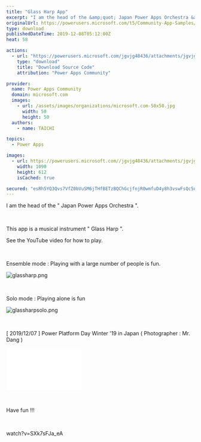 ```yaml
---
title: "Glass Harp App"
excerpt: "I am the head of the &amp;quot; Japan Power Apps Orchestra &amp;quot;. This app is a musical instrument &amp;quot; Glass Harp &amp;quot;. See the YouTube video for"
originalUrl: https://powerusers.microsoft.com/t5/Community-App-Samples/Glass-Harp-App/td-p/421293
type: download
publishedDateTime: 2019-12-08T05:12:00Z
heat: 58

actions:
  - url: "https://powerusers.microsoft.com/jgvjg48436/attachments/jgvjg48436/AppFeedbackGallery/349/2/GlassHarpLight.msapp"
    type: "download"
    title: "Download Source Code"
    attribution: "Power Apps Community"

provider:
  name: Power Apps Community
  domain: microsoft.com
  images:
    - url: /assets/images/organizations/microsoft.com-50x50.jpg
      width: 50
      height: 50
  authors:
    - name: TAICHI

topics:
  - Power Apps

images:
  - url: https://powerusers.microsoft.com//jgvjg48436/attachments/jgvjg48436/AppFeedbackGallery/349/1/glassharp.png
    width: 1090
    height: 612
    isCached: true

secured: "esRh5YQ3Qvs7VfZ0bVuSM6jTHfBETzBQChGcjfnjR0wmfuD4y8h3vswFsQc5nAcfrMBimu6Zz8ZCiZEcTJUstuIfsANGV2n4hEjW7kq/62crrkwUJwZa2yOaxfNHZH0o2urMeJyIaJqeBK9WqURwl+3+sIflA+XQsjMVhVR8z5YDWsmQfWqN2T2xbs9fmFR26dMJTYdAT8Ycrbcm3YKR9iaD73sKBi2Cfwxne7BFKh5uTwaN1iNaqt36m31DG8siVhfXhD6e3NeWD6HzphA6sHvcoWXPHUm8EYTuZ5dViCzZz8DhTc9pMExhfBUhDU4LzThx/AOmCIaP5Z8yXDI6Dh9EBxvfgIpm8+6COpngraCpHrxIMEqSS8+KCiMO561lED+aoaJ2atJTbnWXA7DWMA==;P8VokGns5xLQwJiX+Abx3Q=="
---
```

<p>I am the head of the " Japan Power Apps Orchestra ".</p><p>&nbsp;</p><p>This app is a musical instrument " Glass Harp ".</p><p>See the YouTube video for how to play.</p><p>&nbsp;</p><p>Ensemble mode :&nbsp;Playing with a large number of people is fun.</p><p><span class="lia-inline-image-display-wrapper lia-image-align-inline" image-alt="glassharp.png" style="width: 400px;"><img src="https://powerusers.microsoft.com/t5/image/serverpage/image-id/103410iC5FF754388007052/image-size/medium?v=1.0&amp;px=400" title="glassharp.png" alt="glassharp.png" li-image-url="https://powerusers.microsoft.com/t5/image/serverpage/image-id/103410iC5FF754388007052?v=1.0" li-image-display-id="'103410iC5FF754388007052'" li-message-uid="'421293'" li-messages-message-image="true" li-bindable="" class="lia-media-image" tabindex="0" li-bypass-lightbox-when-linked="true" li-use-hover-links="false"></span></p><p>&nbsp;</p><p>Solo mode :&nbsp;Playing alone is fun</p><p><span class="lia-inline-image-display-wrapper lia-image-align-inline" image-alt="glassharpsolo.png" style="width: 400px;"><img src="https://powerusers.microsoft.com/t5/image/serverpage/image-id/103411iC8F07B14B7C482DE/image-size/medium?v=1.0&amp;px=400" title="glassharpsolo.png" alt="glassharpsolo.png" li-image-url="https://powerusers.microsoft.com/t5/image/serverpage/image-id/103411iC8F07B14B7C482DE?v=1.0" li-image-display-id="'103411iC8F07B14B7C482DE'" li-message-uid="'421293'" li-messages-message-image="true" li-bindable="" class="lia-media-image" tabindex="0" li-bypass-lightbox-when-linked="true" li-use-hover-links="false"></span></p><p>&nbsp;</p><p>[ 2019/12/07 ] Power Platform Day Winter '19 in Japan (&nbsp;Photographer : Mr. Dang )</p><p><div class="video-embed-center video-embed"><iframe class="embedly-embed" src="//cdn.embedly.com/widgets/media.html?src=https%3A%2F%2Fwww.youtube.com%2Fembed%2F6R07gmrG7lU%3Ffeature%3Doembed&amp;display_name=YouTube&amp;url=https%3A%2F%2Fwww.youtube.com%2Fwatch%3Fv%3D6R07gmrG7lU&amp;image=https%3A%2F%2Fi.ytimg.com%2Fvi%2F6R07gmrG7lU%2Fhqdefault.jpg&amp;key=fad07bfa4bd747d3bdea27e17b533c0e&amp;type=text%2Fhtml&amp;schema=youtube" width="200" height="112" scrolling="no" title="YouTube embed" frameborder="0" allow="autoplay; fullscreen" allowfullscreen="true"></iframe></div><p>&nbsp;</p><p>Have fun !!!</p><p>&nbsp;</p><p><span class="videoUrl">watch?v=SXk7sFJa_eA</span></p>

